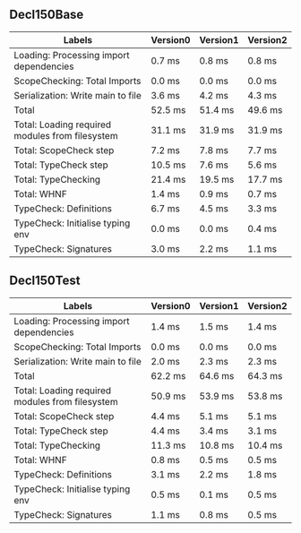 
## Decl150Base

Labels|Version0|Version1|Version2
---|---|---|---
Loading: Processing import dependencies|0.7 ms|0.8 ms|0.8 ms
ScopeChecking: Total Imports|0.0 ms|0.0 ms|0.0 ms
Serialization: Write main to file|3.6 ms|4.2 ms|4.3 ms
Total|52.5 ms|51.4 ms|49.6 ms
Total: Loading required modules from filesystem|31.1 ms|31.9 ms|31.9 ms
Total: ScopeCheck step|7.2 ms|7.8 ms|7.7 ms
Total: TypeCheck step|10.5 ms|7.6 ms|5.6 ms
Total: TypeChecking|21.4 ms|19.5 ms|17.7 ms
Total: WHNF|1.4 ms|0.9 ms|0.7 ms
TypeCheck: Definitions|6.7 ms|4.5 ms|3.3 ms
TypeCheck: Initialise typing env|0.0 ms|0.0 ms|0.4 ms
TypeCheck: Signatures|3.0 ms|2.2 ms|1.1 ms


## Decl150Test

Labels|Version0|Version1|Version2
---|---|---|---
Loading: Processing import dependencies|1.4 ms|1.5 ms|1.4 ms
ScopeChecking: Total Imports|0.0 ms|0.0 ms|0.0 ms
Serialization: Write main to file|2.0 ms|2.3 ms|2.3 ms
Total|62.2 ms|64.6 ms|64.3 ms
Total: Loading required modules from filesystem|50.9 ms|53.9 ms|53.8 ms
Total: ScopeCheck step|4.4 ms|5.1 ms|5.1 ms
Total: TypeCheck step|4.4 ms|3.4 ms|3.1 ms
Total: TypeChecking|11.3 ms|10.8 ms|10.4 ms
Total: WHNF|0.8 ms|0.5 ms|0.5 ms
TypeCheck: Definitions|3.1 ms|2.2 ms|1.8 ms
TypeCheck: Initialise typing env|0.5 ms|0.1 ms|0.5 ms
TypeCheck: Signatures|1.1 ms|0.8 ms|0.5 ms

